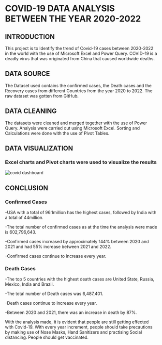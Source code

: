 # COVID-19 DATA ANALYSIS BETWEEN THE YEAR 2020-2022
## INTRODUCTION
This project is to Identify the trend of Covid-19 cases between 2020-2022 in the world with the use of Microsoft Excel and Power Query.
COVID-19 is a deadly virus that was originated from China that caused worldwide deaths.
## DATA SOURCE
The Dataset used contains the confirmed cases, the Death cases and the Recovery cases from different Countries from the year 2020 to 2022. The raw dataset was gotten from GitHub.
## DATA CLEANING
The datasets were cleaned and merged together with the use of Power Query. Analysis were carried out using Microsoft Excel. Sorting and Calculations were done with the use of Pivot Tables.
## DATA VISUALIZATION
### Excel charts and Pivot charts were used to visualize the results
![covid dashboard](https://user-images.githubusercontent.com/112702571/205167463-0a0bc264-3aee-443b-b0b7-8409b82643ac.png)

## CONCLUSION
### Confirmed Cases
-USA with a total of 96.1million has the highest cases, followed by India with a total of 44million.

-The total number of confirmed cases as at the time the analysis were made is 602,796,643.

-Confirmed cases increased by approximately 144% between 2020 and 2021 and had 55% increase between 2021 and 2022.

-Confirmed cases continue to increase every year.

### Death Cases
-The top 5 countries with the highest death cases are United State, Russia, Mexico, India and Brazil.

-The total number of Death cases was 6,487,401.

-Death cases continue to increase every year.

-Between 2020 and 2021, there was an increase in death by 87%.

With the analysis made, it is evident that people are still getting effected with Covid-19. With every year increment, people should take precautions by making use of Nose Masks, Hand Sanitizers and practising Social distancing.
People should get vaccinated.
